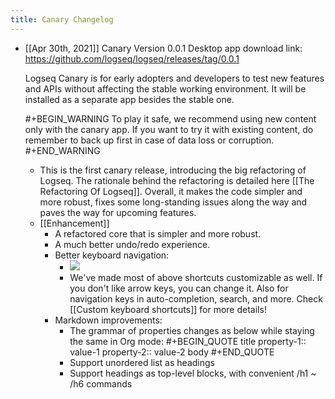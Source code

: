 ```yaml
---
title: Canary Changelog
---
```


- [[Apr 30th, 2021]]
  Canary Version 0.0.1
  Desktop app download link:
  https://github.com/logseq/logseq/releases/tag/0.0.1

  Logseq Canary is for early adopters and developers to test new features and APIs without affecting the stable working environment. It will be installed as a separate app besides the stable one.

  #+BEGIN_WARNING
  To play it safe, we recommend using new content only with the canary app. If you want to try it with existing content, do remember to back up first in case of data loss or corruption.
  #+END_WARNING
    - This is the first canary release, introducing the big refactoring of Logseq. The rationale behind the refactoring is detailed here [[The Refactoring Of Logseq]]. Overall, it makes the code simpler and more robust, fixes some long-standing issues along the way and paves the way for upcoming features.
    - [[Enhancement]]
        - A refactored core that is simpler and more robust.
        - A much better undo/redo experience.
        - Better keyboard navigation:
            - ![](https://user-images.githubusercontent.com/45989292/116767907-a44f2080-aa65-11eb-9cc3-e2ed34e4b6aa.gif)
            - We've made most of above shortcuts customizable as well. If you don't like arrow keys, you can change it. Also for navigation keys in auto-completion, search, and more.
              Check [[Custom keyboard shortcuts]] for more details!
        - Markdown improvements:
            - The grammar of properties changes as below while staying the same in Org mode:
              #+BEGIN_QUOTE
              title
              property-1:: value-1
              property-2:: value-2
              body
              #+END_QUOTE
            - Support unordered list as headings
            - Support headings as top-level blocks, with convenient /h1 ~ /h6 commands
